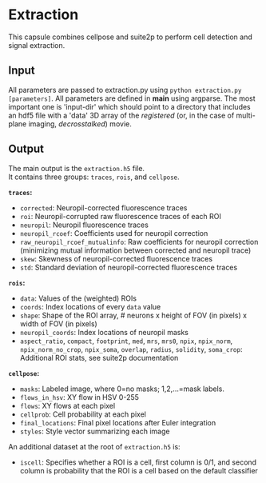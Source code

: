 # Extraction

This capsule combines cellpose and suite2p to perform cell detection and signal extraction.

## Input

All parameters are passed to extraction.py using `python extraction.py [parameters]`.
All parameters are defined in __main__ using argparse. The most important one is
'input-dir' which should point to a directory that includes an hdf5 file with a 'data' 3D array 
of the _registered_ (or, in the case of multi-plane imaging, _decrosstalked_) movie. 

## Output

The main output is the `extraction.h5` file.
<br>
It contains three groups: `traces`, `rois`, and `cellpose`.

__`traces`:__
- `corrected`: Neuropil-corrected fluorescence traces
- `roi`: Neuropil-corrupted raw fluorescence traces of each ROI
- `neuropil`: Neuropil fluorescence traces
- `neuropil_rcoef`: Coefficients used for neuropil correction
- `raw_neuropil_rcoef_mutualinfo`: Raw coefficients for neuropil correction (minimizing mutual information between corrected and neuropil trace)
- `skew`: Skewness of neuropil-corrected fluorescence traces
- `std`: Standard deviation of neuropil-corrected fluorescence traces

__`rois`:__
- `data`: Values of the (weighted) ROIs
- `coords`: Index locations of every `data` value
- `shape`: Shape of the ROI array, # neurons x height of FOV (in pixels) x width of FOV (in pixels)
- `neuropil_coords`: Index locations of neuropil masks
- `aspect_ratio`, `compact`, `footprint`, `med`, `mrs`, `mrs0`, `npix`, `npix_norm`, `npix_norm_no_crop`, `npix_soma`, `overlap`, `radius`, `solidity`, `soma_crop`: Additional ROI stats, see suite2p documentation

__`cellpose`:__
- `masks`: Labeled image, where 0=no masks; 1,2,…=mask labels.
- `flows_in_hsv`: XY flow in HSV 0-255
- `flows`: XY flows at each pixel
- `cellprob`: Cell probability at each pixel
- `final_locations`: Final pixel locations after Euler integration
- `styles`: Style vector summarizing each image

An additional dataset at the root of `extraction.h5` is:
- `iscell`: Specifies whether a ROI is a cell, first column is 0/1, and second column is probability that the ROI is a cell based on the default classifier
